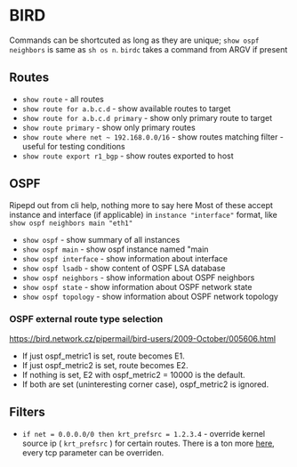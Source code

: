 # BIRD

Commands can be shortcuted as long as they are unique; `show ospf neighbors` is same as `sh os n`. `birdc` takes a command from ARGV if present

## Routes

* `show route` - all routes
* `show route for a.b.c.d` - show available routes to target
* `show route for a.b.c.d primary` - show only primary route to target
* `show route primary` - show only primary routes
* `show route where net ~ 192.168.0.0/16` - show routes matching filter - useful for testing conditions
* `show route export r1_bgp` - show routes exported to host

## OSPF

Ripepd out from cli help, nothing more to say here
Most of these accept instance and interface (if applicable) in `instance "interface"` format, like `show ospf neighbors main "eth1"`

* `show ospf` - show summary of all instances
* `show ospf main` - show ospf instance named "main
* `show ospf interface` - show information about interface
* `show ospf lsadb`     - show content of OSPF LSA database
* `show ospf neighbors` - show information about OSPF neighbors
* `show ospf state`     - show information about OSPF network state
* `show ospf topology`  - show information about OSPF network topology

### OSPF external route type selection

https://bird.network.cz/pipermail/bird-users/2009-October/005606.html

* If just ospf_metric1 is set, route becomes E1.
* If just ospf_metric2 is set, route becomes E2.
* If nothing is set, E2 with ospf_metric2 = 10000 is the default.
* If both are set (uninteresting corner case), ospf_metric2 is ignored.


## Filters

* `if net = 0.0.0.0/0 then krt_prefsrc = 1.2.3.4` -  override kernel source ip ( `krt_prefsrc` ) for certain routes. There is a ton more [here](http://bird.network.cz/?get_doc&f=bird-6.html#ss6.6), every tcp parameter can be overriden.
